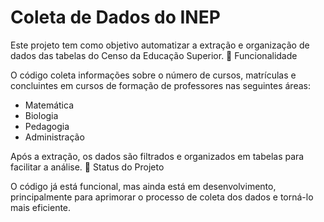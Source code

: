 # Coleta de Dados do INEP

Este projeto tem como objetivo automatizar a extração e organização de dados das tabelas do Censo da Educação Superior.
📌 Funcionalidade

O código coleta informações sobre o número de cursos, matrículas e concluintes em cursos de formação de professores nas seguintes áreas:

  * Matemática
  * Biologia
  * Pedagogia
  * Administração

Após a extração, os dados são filtrados e organizados em tabelas para facilitar a análise.
🚀 Status do Projeto

O código já está funcional, mas ainda está em desenvolvimento, principalmente para aprimorar o processo de coleta dos dados e torná-lo mais eficiente.
